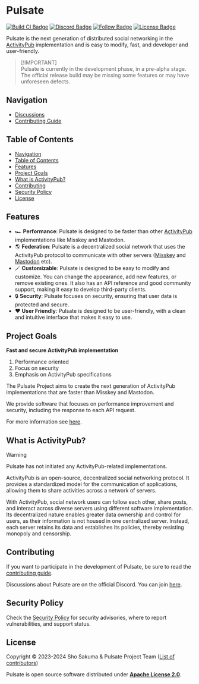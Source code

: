 # Pulsate

[![Build CI Badge](https://github.com/pulsate-dev/pulsate/actions/workflows/ci.yaml/badge.svg)](https://github.com/pulsate-dev/pulsate/actions/workflows/ci.yaml)
[![Discord Badge](https://img.shields.io/discord/1155472831744856164?label=Discord&color=5865F2)](https://link.pulsate.dev/discord)
[![Follow Badge](https://img.shields.io/badge/Follow_me!-black?logo=x&logoColor=white)](https://link.pulsate.dev/x)
[![License Badge](https://img.shields.io/static/v1?label=Licence&message=Apache-2.0&color=BF485A)](./LICENSE)

Pulsate is the next generation of distributed social networking in the
[ActivityPub](#what-is-activitypub) implementation and is easy to modify,
fast, and developer and user-friendly.

> [!IMPORTANT]\
> Pulsate is currently in the development phase, in a pre-alpha stage. The
> official release build may be missing some features or may have unforeseen
> defects.

## Navigation

- [Discussions](https://link.pulsate.dev/discussions)
- [Contributing Guide](./CONTRIBUTING.md)

## Table of Contents

- [Navigation](#navigation)
- [Table of Contents](#table-of-contents)
- [Features](#features)
- [Project Goals](#project-goals)
- [What is ActivityPub?](#what-is-activitypub)
- [Contributing](#contributing)
- [Security Policy](#security-policy)
- [License](#license)

## Features

- 🏎️ **Performance**: Pulsate is designed to be faster than other [ActivityPub](#what-is-activitypub) implementations like Misskey and Mastodon.
- 🌎 **Federation**: Pulsate is a decentralized social network that uses the ActivityPub protocol to communicate with other servers ([Misskey](https://misskey-hub.net) and [Mastodon](https://joinmastodon.org) etc).
- 🪄 **Customizable**: Pulsate is designed to be easy to modify and customize. You can change the appearance, add new features, or remove existing ones. It also has an API reference and good community support, making it easy to develop third-party clients.
- 🔒 **Security**: Pulsate focuses on security, ensuring that user data is protected and secure.
- ❤️ **User Friendly**: Pulsate is designed to be user-friendly, with a clean and intuitive interface that makes it easy to use.

## Project Goals

**Fast and secure ActivityPub implementation**

1. Performance oriented
2. Focus on security
3. Emphasis on ActivityPub specifications

The Pulsate Project aims to create the next generation of ActivityPub implementations that are faster than Misskey and Mastodon.

We provide software that focuses on performance improvement and security, including the response to each API request.

For more information see [here](https://spec.pulsate.dev/project.html).

## What is ActivityPub?

> [!WARNING]
>
> Pulsate has not initiated any ActivityPub-related implementations.

ActivityPub is an open-source, decentralized social networking protocol. It
provides a standardized model for the communication of applications, allowing
them to share activities across a network of servers.

With ActivityPub, social network users can follow each other, share posts, and
interact across diverse servers using different software implementation. Its
decentralized nature enables greater data ownership and control for users, as
their information is not housed in one centralized server. Instead, each server
retains its data and establishes its policies, thereby resisting monopoly and
censorship.

## Contributing

If you want to participate in the development of Pulsate, be sure to read the [contributing guide](./CONTRIBUTING.md).

Discussions about Pulsate are on the official Discord. You can join [here](https://link.pulsate.dev/discord).

## Security Policy

Check the [Security Policy](./SECURITY.md) for security advisories, where to report vulnerabilities, and support status.

## License

Copyright © 2023-2024 Sho Sakuma & Pulsate Project Team ([List of contributors](./AUTHORS.md))

Pulsate is open source software distributed under [**Apache License 2.0**](./LICENSE).
